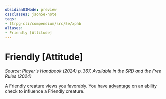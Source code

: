```yaml
---
obsidianUIMode: preview
cssclasses: json5e-note
tags:
- ttrpg-cli/compendium/src/5e/xphb
aliases:
- Friendly [Attitude]
---
```

# Friendly [Attitude]
*Source: Player's Handbook (2024) p. 367. Available in the <span title='Systems Reference Document (5.2)'>SRD</span> and the Free Rules (2024)* 

A Friendly creature views you favorably. You have [advantage](Інструменти%20ДМ/CLI/rules/variant-rules/advantage-xphb.md) on an ability check to influence a Friendly creature.